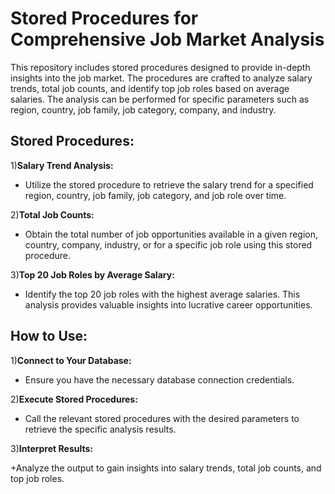# Stored Procedures for Comprehensive Job Market Analysis

This repository includes stored procedures designed to provide in-depth insights into the job market. The procedures are crafted to analyze salary trends, total job counts, and identify top job roles based on average salaries. The analysis can be performed for specific parameters such as region, country, job family, job category, company, and industry.

## Stored Procedures:

1)**Salary Trend Analysis:**

+ Utilize the stored procedure to retrieve the salary trend for a specified region, country, job family, job category, and job role over time.

2)**Total Job Counts:**

+ Obtain the total number of job opportunities available in a given region, country, company, industry, or for a specific job role using this stored procedure.
  
3)**Top 20 Job Roles by Average Salary:**

+ Identify the top 20 job roles with the highest average salaries. This analysis provides valuable insights into lucrative career opportunities.
  
## How to Use:

1)**Connect to Your Database:**

+ Ensure you have the necessary database connection credentials.
  
2)**Execute Stored Procedures:**

+ Call the relevant stored procedures with the desired parameters to retrieve the specific analysis results.

3)**Interpret Results:**

+Analyze the output to gain insights into salary trends, total job counts, and top job roles.
